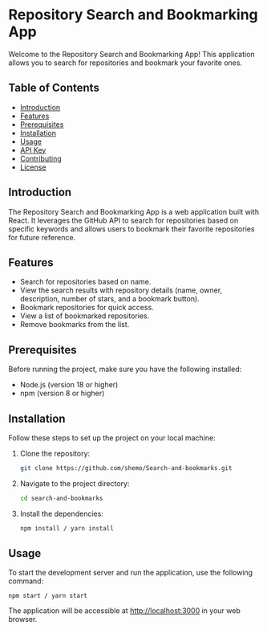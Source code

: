 # Repository Search and Bookmarking App

Welcome to the Repository Search and Bookmarking App! This application allows you to search for repositories and bookmark your favorite ones.

## Table of Contents

- [Introduction](#introduction)
- [Features](#features)
- [Prerequisites](#prerequisites)
- [Installation](#installation)
- [Usage](#usage)
- [API Key](#api-key)
- [Contributing](#contributing)
- [License](#license)

## Introduction

The Repository Search and Bookmarking App is a web application built with React. It leverages the GitHub API to search for repositories based on specific keywords and allows users to bookmark their favorite repositories for future reference.

## Features

- Search for repositories based on name.
- View the search results with repository details (name, owner, description,
  number of stars, and a bookmark button).
- Bookmark repositories for quick access.
- View a list of bookmarked repositories.
- Remove bookmarks from the list.

## Prerequisites

Before running the project, make sure you have the following installed:

- Node.js (version 18 or higher)
- npm (version 8 or higher)

## Installation

Follow these steps to set up the project on your local machine:

1. Clone the repository:

   ```bash
   git clone https://github.com/shemo/Search-and-bookmarks.git

   ```

2. Navigate to the project directory:

   ```bash
   cd search-and-bookmarks

   ```

3. Install the dependencies:

   ```bash
   npm install / yarn install
   ```

## Usage

To start the development server and run the application, use the following command:

    npm start / yarn start

The application will be accessible at [http://localhost:3000](http://localhost:3000) in your web browser.
